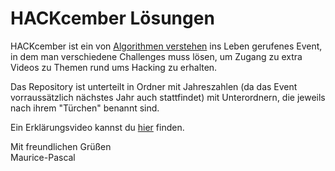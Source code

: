 # HACKcember Lösungen
HACKcember ist ein von [Algorithmen verstehen](https://www.youtube.com/channel/UCswWBF6ZkGnLG3sLRR65xRw) ins Leben gerufenes Event, in dem man verschiedene Challenges muss lösen, um Zugang zu extra Videos zu Themen rund ums Hacking zu erhalten.

Das Repository ist unterteilt in Ordner mit Jahreszahlen (da das Event vorraussätzlich nächstes Jahr auch stattfindet) mit Unterordnern, die jeweils nach ihrem "Türchen" benannt sind.

Ein Erklärungsvideo kannst du [hier](https://www.youtube.com/watch?v=G3vLQP5yAKQ) finden.

Mit freundlichen Grüßen<br>
Maurice-Pascal
